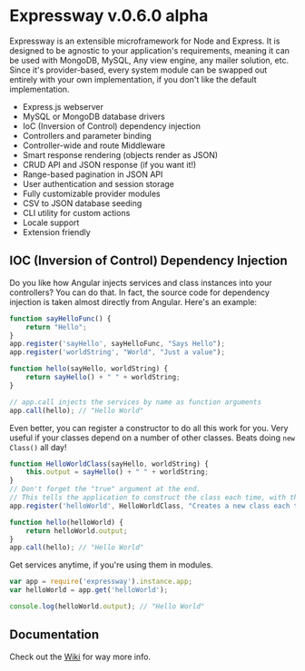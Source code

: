 # Expressway v.0.6.0 alpha

Expressway is an extensible microframework for Node and Express. It is designed to be 
agnostic to your application's requirements, meaning it can be used with MongoDB, MySQL,
Any view engine, any mailer solution, etc. Since it's provider-based, every system module can
be swapped out entirely with your own implementation, if you don't like the default implementation.

- Express.js webserver
- MySQL or MongoDB database drivers
- IoC (Inversion of Control) dependency injection
- Controllers and parameter binding
- Controller-wide and route Middleware
- Smart response rendering (objects render as JSON)
- CRUD API and JSON response (if you want it!)
- Range-based pagination in JSON API
- User authentication and session storage
- Fully customizable provider modules
- CSV to JSON database seeding
- CLI utility for custom actions
- Locale support
- Extension friendly

## IOC (Inversion of Control) Dependency Injection
Do you like how Angular injects services and class instances into your controllers? You can do that.
In fact, the source code for dependency injection is taken almost directly from Angular.
Here's an example:
```javascript
function sayHelloFunc() {
    return "Hello";
}
app.register('sayHello', sayHelloFunc, "Says Hello");
app.register('worldString', "World", "Just a value");

function hello(sayHello, worldString) {
    return sayHello() + " " + worldString;
}

// app.call injects the services by name as function arguments
app.call(hello); // "Hello World"
```

Even better, you can register a constructor to do all this work for you.
Very useful if your classes depend on a number of other classes.
Beats doing `new Class()` all day!
```javascript
function HelloWorldClass(sayHello, worldString) {
    this.output = sayHello() + " " + worldString;
}
// Don't forget the "true" argument at the end.
// This tells the application to construct the class each time, with the injected services.
app.register('helloWorld', HelloWorldClass, "Creates a new class each time the service is called", true);

function hello(helloWorld) {
    return helloWorld.output;
}
app.call(hello); // "Hello World"
```

Get services anytime, if you're using them in modules.
```javascript
var app = require('expressway').instance.app;
var helloWorld = app.get('helloWorld');

console.log(helloWorld.output); // "Hello World"
```

## Documentation
Check out the [Wiki](https://github.com/breachofmind/expressway/wiki) for way more info.